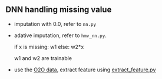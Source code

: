 ## DNN handling missing value

- imputation with 0.0, refer to `nn.py`
- adative imputation, refer to `hmv_nn.py`. 

    if x is missing:
        w1
    else:
        w2*x

  w1 and w2 are trainable

- use the [O2O data](https://pan.baidu.com/s/1nvFG2ff), extract feature using [extract_feature.py](https://github.com/wepe/O2O-Coupon-Usage-Forecast/blob/master/code/wepon/season%20one/extract_feature.py)
